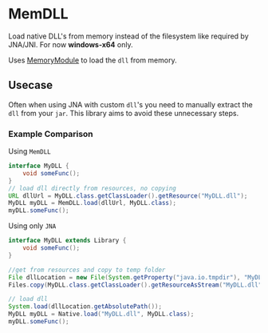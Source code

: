 # MemDLL
Load native DLL's from memory instead of the filesystem like required by JNA/JNI.
For now **windows-x64** only.

Uses [MemoryModule](https://github.com/fancycode/MemoryModule) to load the `dll` from memory.

## Usecase

Often when using JNA with custom `dll`'s you need to manually extract the `dll` from your `jar`.
This library aims to avoid these unnecessary steps.


### Example Comparison

Using `MemDLL`
```Java
interface MyDLL {
    void someFunc();
}
// load dll directly from resources, no copying
URL dllUrl = MyDLL.class.getClassLoader().getResource("MyDLL.dll");
MyDLL myDLL = MemDLL.load(dllUrl, MyDLL.class);
myDLL.someFunc();
```

Using only `JNA`
```Java
interface MyDLL extends Library {
    void someFunc();
}

//get from resources and copy to temp folder
File dllLocation = new File(System.getProperty("java.io.tmpdir"), "MyDLL.dll");
Files.copy(MyDLL.class.getClassLoader().getResourceAsStream("MyDLL.dll"), dllLocation.toPath());

// load dll
System.load(dllLocation.getAbsolutePath());
MyDLL myDLL = Native.load("MyDLL.dll", MyDLL.class);
myDLL.someFunc();
```
